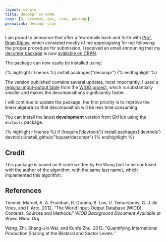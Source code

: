 ```yaml
---
layout: single
title: decompr on CRAN
tags: [R, decompr, gvc, cran, package]
permalink: decompr-cran
---
```


I am proud to announce that after a few emails back and forth with [Prof. Brian Ripley](http://en.wikipedia.org/wiki/Brian_D._Ripley), which consisted mostly of me appologising for not following the proper procedure for submission, I received an email announing that my [decompr package](http://qua.st/decompr) is now [available on CRAN](http://cran.r-project.org/web/packages/decompr/index.html).

The package can now easily be installed using:

{% highlight r linenos %}
install.packages("decompr")
{% endhighlight %}

The version published contains several updates, most importantly, I used a [regional input-output table](http://www.wiod.org/new_site/database/riots.htm) from the [WIOD project](http://www.wiod.org/), which is substantially smaller and makes the decompositions significantly faster.

I will continue to update the package, the first priority is to improve the linear algebra so that decomposition will be less time consuming.

You can install the latest **development** version from GitHub using the `devtools` package.

{% highlight r linenos %}
if (!require('devtools')) install.packages('devtools')
devtools::install_github("bquast/decompr")
{% endhighlight %}


Credit
------

This package is based on R code written by Fei Wang (not to be confused with the author of the algorithm, with the same last name), which implemented this algorithm.

References
----------

Timmer, Marcel, A. A. Erumban, R. Gouma, B. Los, U. Temurshoev, G. J. de Vries, and I. Arto. 2012. “The World Input-Output Database (WIOD): Contents, Sources and Methods.” *WIOD Background Document Available at Www. Wiod. Org*.

Wang, Zhi, Shang-Jin Wei, and Kunfu Zhu. 2013. “Quantifying International Production Sharing at the Bilateral and Sector Levels.”
